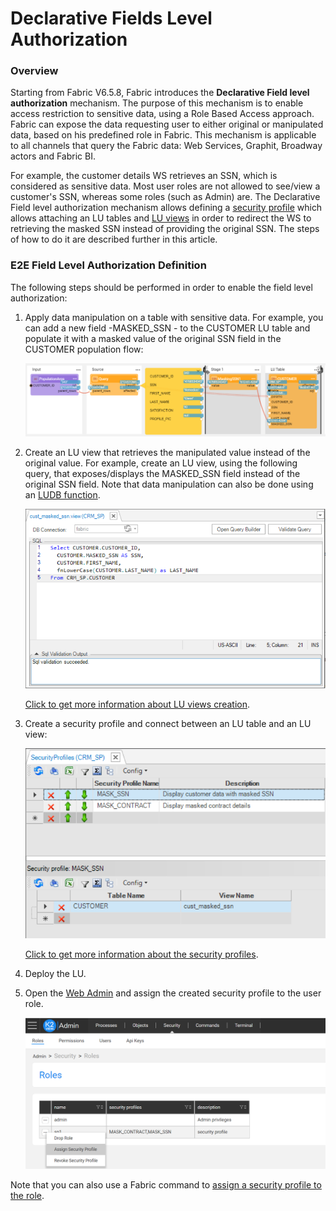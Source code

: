 # Declarative Fields Level Authorization

### Overview

Starting from Fabric V6.5.8, Fabric introduces the **Declarative Field level authorization** mechanism. The purpose of this mechanism is to enable access restriction to sensitive data, using a Role Based Access approach. Fabric can expose the data requesting user to either original or manipulated data, based on his predefined role in Fabric. This mechanism is applicable to all channels that query the Fabric data: Web Services, Graphit, Broadway actors and Fabric BI.

For example, the customer details WS retrieves an SSN, which is considered as sensitive data. Most user roles are not allowed to see/view a customer's SSN, whereas some roles (such as Admin) are. The Declarative Field level authorization mechanism allows defining a [security profile](05_security_profiles.md) which allows attaching an LU tables and [LU views](/articles/06_LU_tables/06_LU_views.md) in order to redirect the WS to retrieving the masked SSN instead of providing the original SSN. The steps of how to do it are described further in this article.

### E2E Field Level Authorization Definition

The following steps should be performed in order to enable the field level authorization:

1. Apply data manipulation on a table with sensitive data. For example, you can add a new field -MASKED_SSN - to the CUSTOMER LU table and populate it with a masked value of the original SSN field in the CUSTOMER population flow:

   ![](images/masking_example_1.PNG)

2. Create an LU view that retrieves the manipulated value instead of the original value. For example, create an LU view, using the following query, that exposes/displays the MASKED_SSN field instead of the original SSN field. Note that data manipulation can also be done using an [LUDB function](/articles/07_table_population/11_3_creating_an_LUDB_function.md).

   <img src="../06_LU_tables/images/lu_views_1.PNG" style="zoom:80%;" />

   [Click to get more information about LU views creation](/articles/06_LU_tables/06_LU_views.md).

3. Create a security profile and connect between an LU table and an LU view:

   <img src="images/security_profile_1.PNG" style="zoom:80%;" />

   [Click to get more information about the security profiles](05_security_profiles.md). 

4. Deploy the LU.

5. Open the [Web Admin](/articles/30_web_framework/03_web_admin_application.md) and assign the created security profile to the user role.

   ![](images/assign_security_profile_1.PNG)

Note that you can also use a Fabric command to [assign a security profile to the role](/articles/17_fabric_credentials/02_fabric_credentials_commands.md#assign-security_profile-security_profile-to-role-role).



